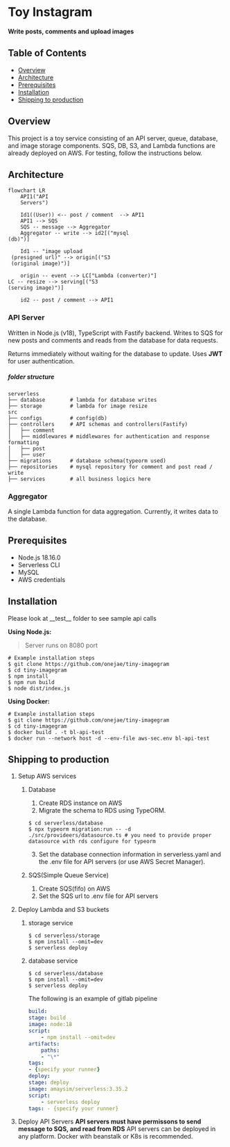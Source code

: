 # Toy Instagram

**Write posts, comments and upload images**

## Table of Contents

- [Overview](#overview)
- [Architecture](#architecture)
- [Prerequisites](#prerequisites)
- [Installation](#installation)
- [Shipping to production](#shipping)

## Overview

This project is a toy service consisting of an API server, queue, database, and image storage components. SQS, DB, S3, and Lambda functions are already deployed on AWS. For testing, follow the instructions below.

## Architecture

```mermaid
flowchart LR
    API1("API
    Servers")

    Id1((User)) <-- post / comment  --> API1
    API1 --> SQS
    SQS -- message --> Aggregator
    Aggregator -- write --> id2[("mysql
(db)")]

    Id1 -- "image upload
 (presigned url)" --> origin[("S3
 (original image)")]

    origin -- event --> LC["Lambda (converter)"]
LC -- resize --> serving[("S3
(serving image)")]

    id2 -- post / comment --> API1
```

### API Server

Written in Node.js (v18), TypeScript with Fastify backend. Writes to SQS for new posts and comments and reads from the database for data requests.

Returns immediately without waiting for the database to update. Uses <b>JWT</b> for user authentication.

##### folder structure

    serverless
    ├── database        # lambda for database writes
    ├── storage         # lambda for image resize
    src
    ├── configs         # config(db)
    ├── controllers     # API schemas and controllers(Fastify)
    │   ├── comment
    │   ├── middlewares # middlewares for authentication and response formatting
    │   ├── post
    │   ├── user
    ├── migrations      # database schema(typeorm used)
    ├── repositories    # mysql repository for comment and post read / write
    ├── services        # all business logics here

### Aggregator

A single Lambda function for data aggregation. Currently, it writes data to the database.

## Prerequisites

- Node.js 18.16.0
- Serverless CLI
- MySQL
- AWS credentials

## Installation

Please look at \_\_test\_\_ folder to see sample api calls

**Using Node.js:**

> Server runs on 8080 port

```shell
# Example installation steps
$ git clone https://github.com/onejae/tiny-imagegram
$ cd tiny-imagegram
$ npm install
$ npm run build
$ node dist/index.js
```

**Using Docker:**

```shell
# Example installation steps
$ git clone https://github.com/onejae/tiny-imagegram
$ cd tiny-imagegram
$ docker build . -t bl-api-test
$ docker run --network host -d --env-file aws-sec.env bl-api-test
```

## <a id="shipping"></a>Shipping to production

1.  Setup AWS services

    1. Database

       1. Create RDS instance on AWS
       2. Migrate the schema to RDS using TypeORM.

       ```shell
       $ cd serverless/database
       $ npx typeorm migration:run -- -d ./src/provideers/datasource.ts # you need to provide proper datasource with rds configure for typeorm
       ```

       3. Set the database connection information in serverless.yaml and the .env file for API servers (or use AWS Secret Manager).

    2. SQS(Simple Queue Service)
       1. Create SQS(fifo) on AWS
       2. Set the SQS url to .env file for API servers

2.  Deploy Lambda and S3 buckets

    1. storage service

       ```shell
       $ cd serverless/storage
       $ npm install --omit=dev
       $ serverless deploy
       ```

    2. database service

       ```shell
       $ cd serverless/database
       $ npm install --omit=dev
       $ serverless deploy
       ```

       The following is an example of gitlab pipeline

       ```yml
       build:
       stage: build
       image: node:18
       script:
           - npm install --omit=dev
       artifacts:
           paths:
           - "\*"
       tags:
       - {specify your runner}
       deploy:
       stage: deploy
       image: amaysim/serverless:3.35.2
       script:
           - serverless deploy
       tags: - {specify your runner}
       ```

3.  Deploy API Servers
    **API servers must have permissons to send message to SQS, and read from RDS**
    API servers can be deployed in any platform. Docker with beanstalk or K8s is recommended. 
